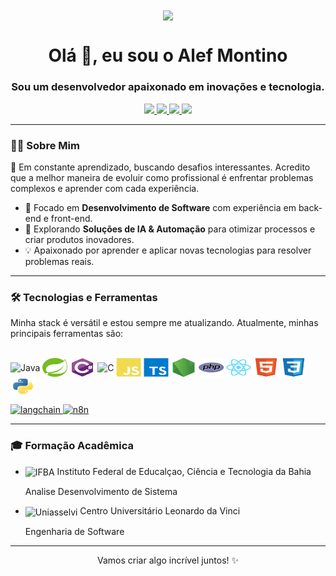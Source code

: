 <div id="header" align="center">
  <img align="center" src="https://github.com/user-attachments/assets/54550a78-11b9-4534-a517-0e70796b7199" </img>

  <h1 align="center">Olá 👋, eu sou o Alef Montino</h1>
  <h3 align="center">Sou um desenvolvedor apaixonado em inovações e tecnologia.</h3>
</div>

<div align="center">
  <a href="https://www.linkedin.com/in/alef-montino-1454842a7/" target="_blank">
    <img src="https://img.shields.io/badge/LinkedIn-0077B5?style=for-the-badge&logo=linkedin&logoColor=white" />
  </a>
  <a href="mailto:alefmontino.p@gmail.com">
    <img src="https://img.shields.io/badge/Gmail-D14836?style=for-the-badge&logo=gmail&logoColor=white" />
  </a>
   <a href="https://discord.gg/fn7WprSFjz" target="_blank">
    <img src="https://img.shields.io/badge/Discord-7289DA?style=for-the-badge&logo=discord&logoColor=white" />
  </a>
  <a href="https://instagram.com/alefmontino" target="_blank">
    <img src="https://img.shields.io/badge/Instagram-E4405F?style=for-the-badge&logo=instagram&logoColor=white" />
  </a>
</div>

---

### 👨‍💻 Sobre Mim

🌱 Em constante aprendizado, buscando desafios interessantes. Acredito que a melhor maneira de evoluir como profissional é enfrentar problemas complexos e aprender com cada experiência.


- 🚀 Focado em **Desenvolvimento de Software** com experiência em back-end e front-end.
- 🤖 Explorando **Soluções de IA & Automação** para otimizar processos e criar produtos inovadores.
- 💡 Apaixonado por aprender e aplicar novas tecnologias para resolver problemas reais.

---

### 🛠️ Tecnologias e Ferramentas

Minha stack é versátil e estou sempre me atualizando. Atualmente, minhas principais ferramentas são:
 <div style="display: inline_block"><br>
<img align="center" alt="Java" height="30" width="40" src="https://cdn.jsdelivr.net/gh/devicons/devicon@latest/icons/java/java-original.svg">
<img align="center" alt="Spring" height="30" width="40" src="https://raw.githubusercontent.com/devicons/devicon/master/icons/spring/spring-original.svg">
<img align="center" alt="Csharp" height="30" width="40" src="https://raw.githubusercontent.com/devicons/devicon/master/icons/csharp/csharp-original.svg">
<img align="center" alt="C" height="30" width="40" src="https://cdn.jsdelivr.net/gh/devicons/devicon@latest/icons/c/c-original.svg">
<img align="center" alt="Js" height="30" width="40" src="https://raw.githubusercontent.com/devicons/devicon/master/icons/javascript/javascript-plain.svg">
<img align="center" alt="TypeScript" height="30" width="40" src="https://raw.githubusercontent.com/devicons/devicon/master/icons/typescript/typescript-original.svg">
<img align="center" alt="Node.js" height="30" width="40" src="https://raw.githubusercontent.com/devicons/devicon/master/icons/nodejs/nodejs-original.svg">
<img align="center" alt="PHP" height="30" width="40" src="https://raw.githubusercontent.com/devicons/devicon/master/icons/php/php-original.svg">
<img align="center" alt="React" height="30" width="40" src="https://raw.githubusercontent.com/devicons/devicon/master/icons/react/react-original.svg">
<img align="center" alt="HTML" height="30" width="40" src="https://raw.githubusercontent.com/devicons/devicon/master/icons/html5/html5-original.svg">
<img align="center" alt="CSS" height="30" width="40" src="https://raw.githubusercontent.com/devicons/devicon/master/icons/css3/css3-original.svg">
<img align="center" alt="Python" height="30" width="40" src="https://raw.githubusercontent.com/devicons/devicon/master/icons/python/python-original.svg">
</p>
<p align="left">
  <a href="https://www.langchain.com/" target="_blank" rel="noreferrer">
    <img src="https://img.shields.io/badge/LangChain-8A2BE2?style=for-the-badge&logo=LangChain&logoColor=white" alt="langchain"/>
  </a>
  <a href="https://n8n.io/" target="_blank" rel="noreferrer">
    <img src="https://img.shields.io/badge/N8N-1A8272?style=for-the-badge&logo=n8n&logoColor=white" alt="n8n"/>
  </a>
</p>

---

### 🎓 Formação Acadêmica

- <img align="center" alt="IFBA" height="30" width="25" src="https://upload.wikimedia.org/wikipedia/commons/thumb/1/15/Logotipo_IFET.svg/500px-Logotipo_IFET.svg.png">    Instituto Federal de Educalçao, Ciência e Tecnologia da Bahia

  Analise Desenvolvimento de Sistema


  
- <img align="center" alt="Uniasselvi" height="30" width="30" src="https://play-lh.googleusercontent.com/lxAibpROnBYS8UdEsiWmEVtBH798TbS3KyKev7KMgdM1YaV349DtjP2L2ckqw3-sPE8=w240-h480-rw">   Centro Universitário Leonardo da Vinci

  Engenharia de Software

---

<div align="center">
  <p>Vamos criar algo incrível juntos! ✨</p>
</div>

